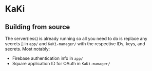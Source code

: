 # KaKi

## Building from source
The server(less) is already running so all you need to do is replace any secrets `🤫` in `app/` and `KaKi-manager/` with the respective IDs, keys, and secrets. Most notably:
* Firebase authentication info in `app/`
* Square application ID for OAuth in `KaKi-manager/`
